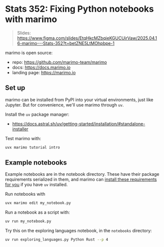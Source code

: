 # Stats 352: Fixing Python notebooks with marimo

> Slides: https://www.figma.com/slides/EtqHkcMZbqieKGUCUirVaw/2025.04.16-marimo---Stats-352?t=betZNE5LtMOhpbpe-1

marimo is open source:

* repo: https://github.com/marimo-team/marimo
* docs: https://docs.marimo.io
* landing page: https://marimo.io

## Set up

marimo can be installed from PyPI into your virtual environments, just like
Jupyter. But for convenience, we'll use marimo through `uv`.

Install the `uv` package manager:

- https://docs.astral.sh/uv/getting-started/installation/#standalone-installer

Test marimo with:

```bash
uvx marimo tutorial intro
```


## Example notebooks

Example notebooks are in the notebook directory. These have their
package requirements serialized in them, and marimo can [install
these requirements for you](https://docs.marimo.io/guides/package_reproducibility/) if you have `uv` installed.

Run notebooks with

```bash
uvx marimo edit my_notebook.py
```

Run a notebook as a script with:

```bash
uv run my_notebook.py
```

Try this on the exploring languages notebook, in the `notebooks` directory:

```bash
uv run exploring_languages.py Python Rust --p 4
```
